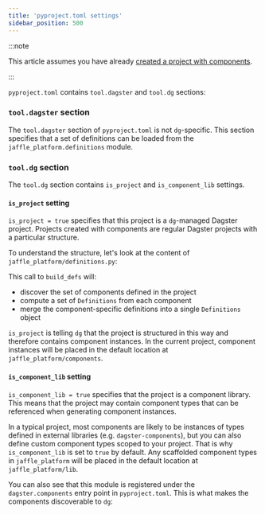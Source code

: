 ```yaml
---
title: 'pyproject.toml settings'
sidebar_position: 500
---
```


:::note

This article assumes you have already [created a project with components](creating-a-project-with-components).

:::

`pyproject.toml` contains `tool.dagster` and `tool.dg` sections:

<CodeExample path="docs_beta_snippets/docs_beta_snippets/guides/components/index/4-pyproject.toml" language="TOML" title="jaffle-platform/pyproject.toml" />

### `tool.dagster` section

The `tool.dagster` section of `pyproject.toml` is not `dg`-specific. This section specifies that a set of definitions can be loaded from the `jaffle_platform.definitions` module.

### `tool.dg` section

The `tool.dg` section contains `is_project` and `is_component_lib` settings.

#### `is_project` setting

`is_project = true` specifies that this project is a `dg`-managed Dagster project. Projects created with components are regular Dagster projects with a particular structure.

To understand the structure, let's look at the content of `jaffle_platform/definitions.py`:

<CodeExample path="docs_beta_snippets/docs_beta_snippets/guides/components/index/5-definitions.py" language="Python" title="jaffle-platform/jaffle_platform/definitions.py" />

This call to `build_defs` will:

- discover the set of components defined in the project
- compute a set of `Definitions` from each component
- merge the component-specific definitions into a single `Definitions` object

`is_project` is telling `dg` that the project is structured in this way and therefore contains component instances. In the current project, component instances will be placed in the default location at `jaffle_platform/components`.

#### `is_component_lib` setting

`is_component_lib = true` specifies that the project is a component library. This means that the project may contain component types that can be referenced when generating component instances.

In a typical project, most components are likely to be instances of types defined in external libraries (e.g. `dagster-components`), but you can also define custom component types scoped to your project. That is why `is_component_lib` is set to `true` by default. Any scaffolded component types in `jaffle_platform` will be placed in the default location at `jaffle_platform/lib`.

You can also see that this module is registered under the `dagster.components` entry point in `pyproject.toml`. This is what makes the components discoverable to `dg`:

<CodeExample path="docs_beta_snippets/docs_beta_snippets/guides/components/index/6-pyproject.toml" language="TOML" title="jaffle-platform/pyproject.toml" />
